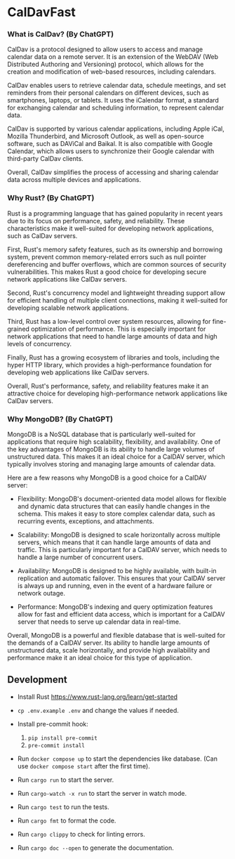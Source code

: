 # CalDavFast

### What is CalDav? (By ChatGPT)

CalDav is a protocol designed to allow users to access and manage calendar data on a remote server. It is an extension of the WebDAV (Web Distributed Authoring and Versioning) protocol, which allows for the creation and modification of web-based resources, including calendars.

CalDav enables users to retrieve calendar data, schedule meetings, and set reminders from their personal calendars on different devices, such as smartphones, laptops, or tablets. It uses the iCalendar format, a standard for exchanging calendar and scheduling information, to represent calendar data.

CalDav is supported by various calendar applications, including Apple iCal, Mozilla Thunderbird, and Microsoft Outlook, as well as open-source software, such as DAViCal and Baikal. It is also compatible with Google Calendar, which allows users to synchronize their Google calendar with third-party CalDav clients.

Overall, CalDav simplifies the process of accessing and sharing calendar data across multiple devices and applications.

### Why Rust? (By ChatGPT)

Rust is a programming language that has gained popularity in recent years due to its focus on performance, safety, and reliability. These characteristics make it well-suited for developing network applications, such as CalDav servers.

First, Rust's memory safety features, such as its ownership and borrowing system, prevent common memory-related errors such as null pointer dereferencing and buffer overflows, which are common sources of security vulnerabilities. This makes Rust a good choice for developing secure network applications like CalDav servers.

Second, Rust's concurrency model and lightweight threading support allow for efficient handling of multiple client connections, making it well-suited for developing scalable network applications.

Third, Rust has a low-level control over system resources, allowing for fine-grained optimization of performance. This is especially important for network applications that need to handle large amounts of data and high levels of concurrency.

Finally, Rust has a growing ecosystem of libraries and tools, including the hyper HTTP library, which provides a high-performance foundation for developing web applications like CalDav servers.

Overall, Rust's performance, safety, and reliability features make it an attractive choice for developing high-performance network applications like CalDav servers.


### Why MongoDB? (By ChatGPT)

MongoDB is a NoSQL database that is particularly well-suited for applications that require high scalability, flexibility, and availability. One of the key advantages of MongoDB is its ability to handle large volumes of unstructured data. This makes it an ideal choice for a CalDAV server, which typically involves storing and managing large amounts of calendar data.

Here are a few reasons why MongoDB is a good choice for a CalDAV server:

- Flexibility: MongoDB's document-oriented data model allows for flexible and dynamic data structures that can easily handle changes in the schema. This makes it easy to store complex calendar data, such as recurring events, exceptions, and attachments.

- Scalability: MongoDB is designed to scale horizontally across multiple servers, which means that it can handle large amounts of data and traffic. This is particularly important for a CalDAV server, which needs to handle a large number of concurrent users.

- Availability: MongoDB is designed to be highly available, with built-in replication and automatic failover. This ensures that your CalDAV server is always up and running, even in the event of a hardware failure or network outage.

- Performance: MongoDB's indexing and query optimization features allow for fast and efficient data access, which is important for a CalDAV server that needs to serve up calendar data in real-time.

Overall, MongoDB is a powerful and flexible database that is well-suited for the demands of a CalDAV server. Its ability to handle large amounts of unstructured data, scale horizontally, and provide high availability and performance make it an ideal choice for this type of application.

## Development

- Install Rust https://www.rust-lang.org/learn/get-started
- `cp .env.example .env` and change the values if needed.
- Install pre-commit hook:
  1. `pip install pre-commit`
  2. `pre-commit install`
- Run `docker compose up` to start the dependencies like database. 
(Can use `docker compose start` after the first time).
- Run `cargo run` to start the server.
- Run `cargo-watch -x run` to start the server in watch mode.


- Run `cargo test` to run the tests.
- Run `cargo fmt` to format the code.
- Run `cargo clippy` to check for linting errors.
- Run `cargo doc --open` to generate the documentation.
